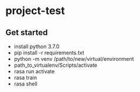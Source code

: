 # project-test

## Get started 

- install python 3.7.0
- pip install -r requirements.txt
- python -m venv /path/to/new/virtual/environment
- path_to_virtualenv/Scripts/activate
- rasa run activate
- rasa train
- rasa shell
